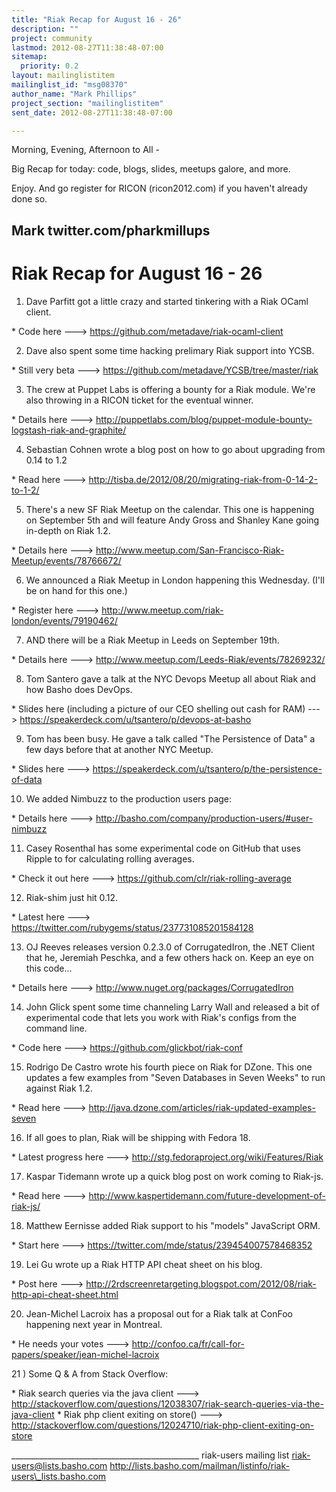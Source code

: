 ```yaml
---
title: "Riak Recap for August 16 - 26"
description: ""
project: community
lastmod: 2012-08-27T11:38:48-07:00
sitemap:
  priority: 0.2
layout: mailinglistitem
mailinglist_id: "msg08370"
author_name: "Mark Phillips"
project_section: "mailinglistitem"
sent_date: 2012-08-27T11:38:48-07:00

---
```



Morning, Evening, Afternoon to All -

Big Recap for today: code, blogs, slides, meetups galore, and more.

Enjoy. And go register for RICON (ricon2012.com) if you haven't
already done so.

Mark
twitter.com/pharkmillups
-----------------------------------

Riak Recap for August 16 - 26
======================

1) Dave Parfitt got a little crazy and started tinkering with a Riak
OCaml client.

\* Code here ---> https://github.com/metadave/riak-ocaml-client

2) Dave also spent some time hacking prelimary Riak support into YCSB.

\* Still very beta ---> https://github.com/metadave/YCSB/tree/master/riak

3) The crew at Puppet Labs is offering a bounty for a Riak module.
We're also throwing in a RICON ticket for the eventual winner.

\* Details here --->
http://puppetlabs.com/blog/puppet-module-bounty-logstash-riak-and-graphite/

4) Sebastian Cohnen wrote a blog post on how to go about upgrading
from 0.14 to 1.2

\* Read here ---> http://tisba.de/2012/08/20/migrating-riak-from-0-14-2-to-1-2/

5) There's a new SF Riak Meetup on the calendar. This one is happening
on September 5th and will feature Andy Gross and Shanley Kane going
in-depth on Riak 1.2.

\* Details here --->
http://www.meetup.com/San-Francisco-Riak-Meetup/events/78766672/

6) We announced a Riak Meetup in London happening this Wednesday.
(I'll be on hand for this one.)

\* Register here ---> http://www.meetup.com/riak-london/events/79190462/

7) AND there will be a Riak Meetup in Leeds on September 19th.

\* Details here ---> http://www.meetup.com/Leeds-Riak/events/78269232/

8) Tom Santero gave a talk at the NYC Devops Meetup all about Riak and
how Basho does DevOps.

\* Slides here (including a picture of our CEO shelling out cash for
RAM) ---> https://speakerdeck.com/u/tsantero/p/devops-at-basho

9) Tom has been busy. He gave a talk called "The Persistence of Data"
a few days before that at another NYC Meetup.

\* Slides here ---> https://speakerdeck.com/u/tsantero/p/the-persistence-of-data

10) We added Nimbuzz to the production users page:

\* Details here ---> http://basho.com/company/production-users/#user-nimbuzz 

11) Casey Rosenthal has some experimental code on GitHub that uses
Ripple to for calculating rolling averages.

\* Check it out here ---> https://github.com/clr/riak-rolling-average

12) Riak-shim just hit 0.12.

\* Latest here ---> https://twitter.com/rubygems/status/237731085201584128

13) OJ Reeves releases version 0.2.3.0 of CorrugatedIron, the .NET
Client that he, Jeremiah Peschka, and a few others hack on. Keep an
eye on this code...

\* Details here ---> http://www.nuget.org/packages/CorrugatedIron

14) John Glick spent some time channeling Larry Wall and released a
bit of experimental code that lets you work with Riak's configs from
the command line.

\* Code here ---> https://github.com/glickbot/riak-conf

15) Rodrigo De Castro wrote his fourth piece on Riak for DZone. This
one updates a few examples from "Seven Databases in Seven Weeks" to
run against Riak 1.2.

\* Read here ---> http://java.dzone.com/articles/riak-updated-examples-seven

16) If all goes to plan, Riak will be shipping with Fedora 18.

\* Latest progress here ---> http://stg.fedoraproject.org/wiki/Features/Riak

17) Kaspar Tidemann wrote up a quick blog post on work coming to Riak-js.

\* Read here ---> http://www.kaspertidemann.com/future-development-of-riak-js/

18) Matthew Eernisse added Riak support to his "models" JavaScript ORM.

\* Start here ---> https://twitter.com/mde/status/239454007578468352 

19) Lei Gu wrote up a Riak HTTP API cheat sheet on his blog.

\* Post here --->
http://2rdscreenretargeting.blogspot.com/2012/08/riak-http-api-cheat-sheet.html

20) Jean-Michel Lacroix has a proposal out for a Riak talk at ConFoo
happening next year in Montreal.

\* He needs your votes --->
http://confoo.ca/fr/call-for-papers/speaker/jean-michel-lacroix

21 ) Some Q & A from Stack Overflow:

\* Riak search queries via the java client --->
http://stackoverflow.com/questions/12038307/riak-search-queries-via-the-java-client
\* Riak php client exiting on store() --->
http://stackoverflow.com/questions/12024710/riak-php-client-exiting-on-store

\_\_\_\_\_\_\_\_\_\_\_\_\_\_\_\_\_\_\_\_\_\_\_\_\_\_\_\_\_\_\_\_\_\_\_\_\_\_\_\_\_\_\_\_\_\_\_
riak-users mailing list
riak-users@lists.basho.com
http://lists.basho.com/mailman/listinfo/riak-users\_lists.basho.com

